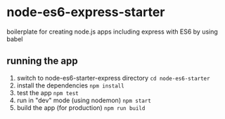 # node-es6-express-starter

boilerplate for creating node.js apps including express with ES6 by using babel

## running the app

1. switch to node-es6-starter-express directory `cd node-es6-starter`
2. install the dependencies `npm install`
3. test the app `npm test`
3. run in "dev" mode (using nodemon) `npm start`
4. build the app (for production) `npm run build`

